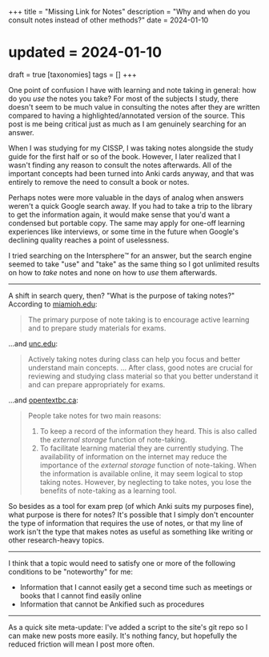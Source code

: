 +++
title = "Missing Link for Notes"
description = "Why and when do you consult notes instead of other methods?"
date = 2024-01-10
# updated = 2024-01-10
draft = true
[taxonomies]
tags = []
+++

One point of confusion I have with learning and note taking in general: 
how do you *use* the notes you take?
For most of the subjects I study, there doesn't seem to be much value in consulting the notes after they are written compared to having a highlighted/annotated version of the source. 
This post is me being critical just as much as I am genuinely searching for an answer.

When I was studying for my CISSP, I was taking notes alongside the study guide for the first half or so of the book.
However, I later realized that I wasn't finding any reason to consult the notes afterwards. 
All of the important concepts had been turned into Anki cards anyway, and that was entirely to remove the need to consult a book or notes. 

Perhaps notes were more valuable in the days of analog when answers weren't a quick Google search away. 
If you had to take a trip to the library to get the information again, it would make sense that you'd want a condensed but portable copy. 
The same may apply for one-off learning experiences like interviews, or some time in the future when Google's declining quality reaches a point of uselessness.

I tried searching on the Intersphere:tm: for an answer, 
but the search engine seemed to take "use" and "take" as the same thing so I got unlimited results on how to *take* notes and none on how to *use* them afterwards. 

---

A shift in search query, then?
"What is the purpose of taking notes?"
According to [miamioh.edu](https://miamioh.edu/student-life/rinella-learning-center/academic-support/online-resources/note-taking/index.html):
> The primary purpose of note taking is to encourage active learning and to prepare study materials for exams.

...and [unc.edu](https://learningcenter.unc.edu/tips-and-tools/effective-note-taking-in-class/):
> Actively taking notes during class can help you focus and better understand main concepts.
> ...
> After class, good notes are crucial for reviewing and studying class material so that you better understand it and can prepare appropriately for exams.

...and [opentextbc.ca](https://opentextbc.ca/studentsuccess/chapter/note-taking/):
> People take notes for two main reasons:
> 1. To keep a record of the information they heard. This is also called the *external storage* function of note-taking.
> 2. To facilitate learning material they are currently studying.
> The availability of information on the internet may reduce the importance of the *external storage* function of note-taking. When the information is available online, it may seem logical to stop taking notes.  However, by neglecting to take notes, you lose the benefits of note-taking as a learning tool.

So besides as a tool for exam prep (of which Anki suits my purposes fine), what purpose is there for notes? 
It's possible that I simply don't encounter the type of information that requires the use of notes, or that my line of work isn't the type that makes notes as useful as something like writing or other research-heavy topics.

---
I think that a topic would need to satisfy one or more of the following conditions to be "noteworthy" for me:
- Information that I cannot easily get a second time such as meetings or books that I cannot find easily online
- Information that cannot be Ankified such as procedures

--- 
As a quick site meta-update: I've added a script to the site's git repo so I can make new posts more easily.
It's nothing fancy, but hopefully the reduced friction will mean I post more often.
